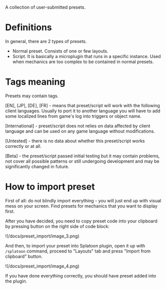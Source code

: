 A collection of user-submitted presets. 

# Definitions
In general, there are 2 types of presets.
- Normal preset. Consists of one or few layouts. 
- Script. It is basically a microplugin that runs in a specific instance. Used when mechanics are too complex to be contained in normal presets.

# Tags meaning
Presets may contain tags.

[EN], [JP], [DE], [FR] - means that preset/script will work with the following client languages. Usually to port it to another language you will have to add some localized lines from game's log into triggers or object name.

[International] - preset/script does not relies on data affected by client language and can be used on any game language without modifications.

[Untested] - there is no data about whether this preset/script works correctly or at all. 

[Beta] - the preset/script passed initial testing but it may contain problems, not cover all possible patterns or still undergoing development and may be significantly changed in future. 

# How to import preset
First of all: do not blindly import everything - you will just end up with visual mess on your screen. Find presets for mechanics that you want to display first.

After you have decided, you need to copy preset code into your clipboard by pressing button on the right side of code block:

!(/docs/preset_import/image_3.png)

And then, to import your preset into Splatoon plugin, open it up with `/splatoon` command, proceed to "Layouts" tab and press "Import from clipboard" button.

!(/docs/preset_import/image_4.png)

If you have done everything correctly, you should have preset added into the plugin.